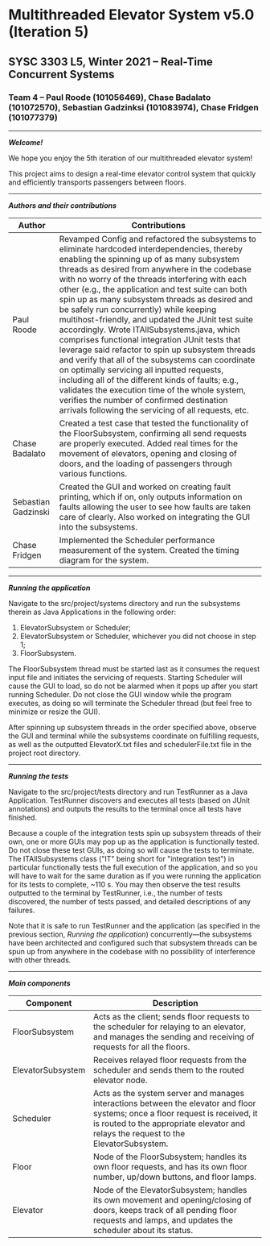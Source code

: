 # Multithreaded Elevator System v5.0 (Iteration 5)
## SYSC 3303 L5, Winter 2021 – Real-Time Concurrent Systems
### Team 4 – Paul Roode (101056469), Chase Badalato (101072570), Sebastian Gadzinksi (101083974), Chase Fridgen (101077379)

---

***Welcome!***

We hope you enjoy the 5th iteration of our multithreaded elevator system!

This project aims to design a real-time elevator control system that quickly and efficiently transports passengers between floors.

---

***Authors and their contributions***

Author | Contributions
--- | ---
Paul Roode | Revamped Config and refactored the subsystems to eliminate hardcoded interdependencies, thereby enabling the spinning up of as many subsystem threads as desired from anywhere in the codebase with no worry of the threads interfering with each other (e.g., the application and test suite can both spin up as many subsystem threads as desired and be safely run concurrently) while keeping multihost-friendly, and updated the JUnit test suite accordingly.  Wrote ITAllSubsystems.java, which comprises functional integration JUnit tests that leverage said refactor to spin up subsystem threads and verify that all of the subsystems can coordinate on optimally servicing all inputted requests, including all of the different kinds of faults; e.g., validates the execution time of the whole system, verifies the number of confirmed destination arrivals following the servicing of all requests, etc.
Chase Badalato | Created a test case that tested the functionality of the FloorSubsystem, confirming all send requests are properly executed.  Added real times for the movement of elevators, opening and closing of doors, and the loading of passengers through various functions.
Sebastian Gadzinski | Created the GUI and worked on creating fault printing, which if on, only outputs information on faults allowing the user to see how faults are taken care of clearly. Also worked on integrating the GUI into the subsystems.
Chase Fridgen | Implemented the Scheduler performance measurement of the system. Created the timing diagram for the system.

---

***Running the application***

Navigate to the src/project/systems directory and run the subsystems therein as Java Applications in the following order:

1. ElevatorSubsystem or Scheduler;
2. ElevatorSubsystem or Scheduler, whichever you did not choose in step 1;
3. FloorSubsystem.

The FloorSubsystem thread must be started last as it consumes the request input file and initiates the servicing of requests.  Starting Scheduler will cause the GUI to load, so do not be alarmed when it pops up after you start running Scheduler.  Do not close the GUI window while the program executes, as doing so will terminate the Scheduler thread (but feel free to minimize or resize the GUI).

After spinning up subsystem threads in the order specified above, observe the GUI and terminal while the subsystems coordinate on fulfilling requests, as well as the outputted ElevatorX.txt files and schedulerFile.txt file in the project root directory.

---

***Running the tests***

Navigate to the src/project/tests directory and run TestRunner as a Java Application.  TestRunner discovers and executes all tests (based on JUnit annotations) and outputs the results to the terminal once all tests have finished.

Because a couple of the integration tests spin up subsystem threads of their own, one or more GUIs may pop up as the application is functionally tested.  Do not close these test GUIs, as doing so will cause the tests to terminate.  The ITAllSubsystems class ("IT" being short for "integration test") in particular functionally tests the full execution of the application, and so you will have to wait for the same duration as if you were running the application for its tests to complete, ~110 s.  You may then observe the test results outputted to the terminal by TestRunner, i.e., the number of tests discovered, the number of tests passed, and detailed descriptions of any failures.

Note that it is safe to run TestRunner and the application (as specified in the previous section, *Running the application*) concurrently—the subsystems have been architected and configured such that subsystem threads can be spun up from anywhere in the codebase with no possibility of interference with other threads.

---

***Main components***

Component | Description
--- | ---
FloorSubsystem | Acts as the client; sends floor requests to the scheduler for relaying to an elevator, and manages the sending and receiving of requests for all the floors.
ElevatorSubsystem | Receives relayed floor requests from the scheduler and sends them to the routed elevator node.
Scheduler | Acts as the system server and manages interactions between the elevator and floor systems; once a floor request is received, it is routed to the appropriate elevator and relays the request to the ElevatorSubsystem.
Floor | Node of the FloorSubsystem; handles its own floor requests, and has its own floor number, up/down buttons, and floor lamps.
Elevator | Node of the ElevatorSubsystem; handles its own movement and opening/closing of doors, keeps track of all pending floor requests and lamps, and updates the scheduler about its status.
